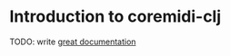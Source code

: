 # Introduction to coremidi-clj

TODO: write [great documentation](http://jacobian.org/writing/great-documentation/what-to-write/)
